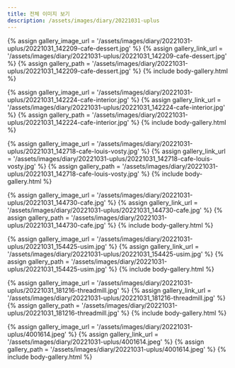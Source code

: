 ```yaml
---
title: 전체 이미지 보기
description: /assets/images/diary/20221031-uplus
---
```




{% assign gallery_image_url = '/assets/images/diary/20221031-uplus/20221031_142209-cafe-dessert.jpg' %}
{% assign gallery_link_url = '/assets/images/diary/20221031-uplus/20221031_142209-cafe-dessert.jpg' %}
{% assign gallery_path = '/assets/images/diary/20221031-uplus/20221031_142209-cafe-dessert.jpg' %}
{% include body-gallery.html %}

{% assign gallery_image_url = '/assets/images/diary/20221031-uplus/20221031_142224-cafe-interior.jpg' %}
{% assign gallery_link_url = '/assets/images/diary/20221031-uplus/20221031_142224-cafe-interior.jpg' %}
{% assign gallery_path = '/assets/images/diary/20221031-uplus/20221031_142224-cafe-interior.jpg' %}
{% include body-gallery.html %}

{% assign gallery_image_url = '/assets/images/diary/20221031-uplus/20221031_142718-cafe-louis-vosty.jpg' %}
{% assign gallery_link_url = '/assets/images/diary/20221031-uplus/20221031_142718-cafe-louis-vosty.jpg' %}
{% assign gallery_path = '/assets/images/diary/20221031-uplus/20221031_142718-cafe-louis-vosty.jpg' %}
{% include body-gallery.html %}

{% assign gallery_image_url = '/assets/images/diary/20221031-uplus/20221031_144730-cafe.jpg' %}
{% assign gallery_link_url = '/assets/images/diary/20221031-uplus/20221031_144730-cafe.jpg' %}
{% assign gallery_path = '/assets/images/diary/20221031-uplus/20221031_144730-cafe.jpg' %}
{% include body-gallery.html %}

{% assign gallery_image_url = '/assets/images/diary/20221031-uplus/20221031_154425-usim.jpg' %}
{% assign gallery_link_url = '/assets/images/diary/20221031-uplus/20221031_154425-usim.jpg' %}
{% assign gallery_path = '/assets/images/diary/20221031-uplus/20221031_154425-usim.jpg' %}
{% include body-gallery.html %}

{% assign gallery_image_url = '/assets/images/diary/20221031-uplus/20221031_181216-threadmill.jpg' %}
{% assign gallery_link_url = '/assets/images/diary/20221031-uplus/20221031_181216-threadmill.jpg' %}
{% assign gallery_path = '/assets/images/diary/20221031-uplus/20221031_181216-threadmill.jpg' %}
{% include body-gallery.html %}

{% assign gallery_image_url = '/assets/images/diary/20221031-uplus/4001614.jpeg' %}
{% assign gallery_link_url = '/assets/images/diary/20221031-uplus/4001614.jpeg' %}
{% assign gallery_path = '/assets/images/diary/20221031-uplus/4001614.jpeg' %}
{% include body-gallery.html %}
